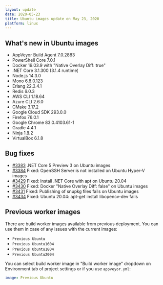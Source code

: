 ```yaml
---
layout: update
date: 2020-05-23
title: Ubuntu images update on May 23, 2020
platform: linux
---
```


## What's new in Ubuntu images

* AppVeyor Build Agent 7.0.2883
* PowerShell Core 7.0.1
* Docker 19.03.9 with "Native Overlay Diff: true"
* .NET Core 3.1.300 (3.1.4 runtime)
* Node.js 14.3.0
* Mono 6.8.0.123
* Erlang 22.3.4.1
* Redis 6.0.3
* AWS CLI 1.18.64
* Azure CLI 2.6.0
* CMake 3.17.2
* Google Cloud SDK 293.0.0
* Firefox 76.0.1
* Google Chrome 83.0.4103.61-1
* Gradle 4.4.1
* Ninja 1.8.2
* VirtualBox 6.1.8

## Bug fixes

* [#3383](https://github.com/appveyor/ci/issues/3383) .NET Core 5 Preview 3 on Ubuntu images
* [#3384](https://github.com/appveyor/ci/issues/3384) Fixed: OpenSSH Server is not installed on Ubuntu Hyper-V images
* [#3429](https://github.com/appveyor/ci/issues/3429) Fixed: Install .NET Core with apt on Ubuntu 20.04
* [#3430](https://github.com/appveyor/ci/issues/3430) Fixed: Docker "Native Overlay Diff: false" on Ubuntu images
* [#3431](https://github.com/appveyor/ci/issues/3431) Fixed: Publishing of snupkg files fails on Ubuntu images
* [#3434](https://github.com/appveyor/ci/issues/3434) Fixed: Ubuntu 20.04: apt-get install libopencv-dev fails

## Previous worker images

There are build worker images available from previous deployment. You can use them in case of any issues with the current images:

* `Previous Ubuntu`
* `Previous Ubuntu1604`
* `Previous Ubuntu1804`
* `Previous Ubuntu2004`

You can select build worker image in "Build worker image" dropdown on Environment tab of project settings or if you use `appveyor.yml`:

```yaml
image: Previous Ubuntu
```